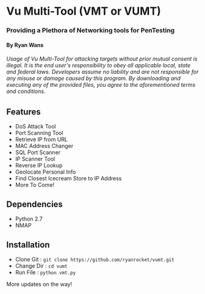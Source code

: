 # Vu Multi-Tool (VMT or VUMT)
### Providing a Plethora of Networking tools for PenTesting
#### By Ryan Wans

###### Usage of Vu Multi-Tool for attacking targets without prior mutual consent is illegal. It is the end user's responsibility to obey all applicable local, state and federal laws. Developers assume no liability and are not responsible for any misuse or damage caused by this program. By downloading and executing any of the provided files, you agree to the aforementioned terms and conditions.

## Features
* DoS Attack Tool
* Port Scanning Tool
* Retrieve IP from URL
* MAC Address Changer
* SQL Port Scanner 
* IP Scanner Tool
* Reverse IP Lookup
* Geolocate Personal Info
* Find Closest Icecream Store to IP Address
* More To Come!

## Dependencies
* Python 2.7
* NMAP

## Installation
* Clone Git    : `git clone https://github.com/ryanrocket/vumt.git`
* Change Dir   : `cd vumt`
* Run File     : `python vmt.py`


More updates on the way!
